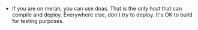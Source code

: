 - If you are on merah, you can use doas. That is the only host that can compile and deploy. Everywhere else, don't try to deploy. It's OK to build for testing purposes.